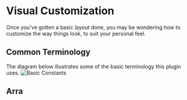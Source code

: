 # Visual Customization
Once you've gotten a basic layout done, you may be wondering how to customize the way things look, to suit your personal feel.

## Common Terminology
The diagram below illustrates some of the basic terminology this plugin uses.
![Basic Constants](/img/customization/1-constants.png)

## Arra